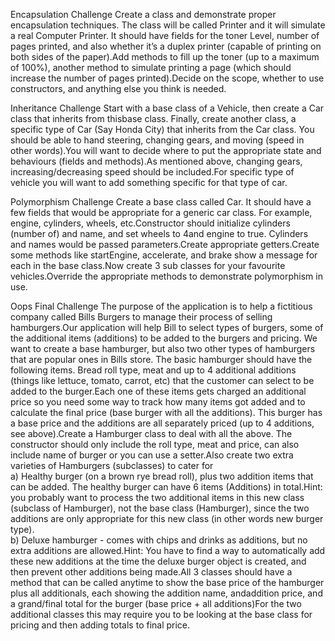 Encapsulation Challenge
Create a class and demonstrate proper encapsulation techniques. The class will be called Printer and it will simulate a real Computer Printer. It should have fields for the toner Level, number of pages printed, and also whether it’s a duplex printer (capable of printing on both sides of the paper).Add methods to fill up the toner (up to a maximum of 100%), another method to simulate printing a page (which should increase the number of pages printed).Decide on the scope, whether to use constructors, and anything else you think is needed.


Inheritance Challenge
Start with a base class of a Vehicle, then create a Car class that inherits from thisbase class. Finally, create another class, a specific type of Car (Say Honda City) that inherits from the Car class. You should be able to hand steering, changing gears, and moving (speed in other words).You will want to decide where to put the appropriate state and behaviours (fields and methods).As mentioned above, changing gears, increasing/decreasing speed should be included.For specific type of vehicle you will want to add something specific for that type of car.


Polymorphism Challenge
Create a base class called Car. It should have a few fields that would be appropriate for a generic car class. For example, engine, cylinders, wheels, etc.Constructor should initialize cylinders (number of) and name, and set wheels to 4and engine to true. Cylinders and names would be passed parameters.Create appropriate getters.Create some methods like startEngine, accelerate, and brake show a message for each in the base class.Now create 3 sub classes for your favourite vehicles.Override the appropriate methods to demonstrate polymorphism in use.


Oops Final Challenge
The purpose of the application is to help a fictitious company called Bills Burgers to manage their process of selling hamburgers.Our application will help Bill to select types of burgers, some of the additional items (additions) to be added to the burgers and pricing. We want to create a base hamburger, but also two other types of hamburgers that are popular ones in Bills store.
The basic hamburger should have the following items. Bread roll type, meat and up to 4 additional additions (things like lettuce, tomato, carrot, etc) that the customer can select to be added to the burger.Each one of these items gets charged an additional price so you need some way to track how many items got added and to calculate the final price (base burger with all the additions). This burger has a base price and the additions are all separately priced (up to 4 additions, see above).Create a Hamburger class to deal with all the above. The constructor should only include the roll type, meat and price, can also include name of burger or you can use a setter.Also create two extra varieties of Hamburgers (subclasses) to cater for     
a) Healthy burger (on a brown rye bread roll), plus two addition items that can be added. The healthy burger can have 6 items (Additions) in total.Hint:  you probably want to process the two additional items in this new class (subclass of Hamburger), not the base class (Hamburger), since the two additions are only appropriate for this new class (in other words new burger type).             
b) Deluxe hamburger - comes with chips and drinks as additions, but no extra additions are allowed.Hint:  You have to find a way to automatically add these new additions at the time the deluxe burger object is created, and then prevent other additions being made.All 3 classes should have a method that can be called anytime to show the base price of the hamburger plus all additionals, each showing the addition name, andaddition price, and a grand/final total for the burger (base price + all additions)For the two additional classes this may require you to be looking at the base class for pricing and then adding totals to final price.